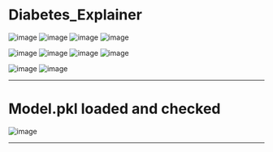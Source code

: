 # Diabetes_Explainer

<detail>
  
![image](https://github.com/user-attachments/assets/a6fad28c-c943-4e45-9941-4ec6b74eca87)
![image](https://github.com/user-attachments/assets/1a3ce032-27b9-4889-bb52-bdfb72d8b754)
![image](https://github.com/user-attachments/assets/3305a421-8d02-4f9c-9302-32bf12ac921e)
![image](https://github.com/user-attachments/assets/2d39b771-9dcc-4f43-9dd2-c26ee490f589)


![image](https://github.com/user-attachments/assets/46f3b0a1-5b0b-4d2a-b0aa-6378925d822a)
![image](https://github.com/user-attachments/assets/1eddf7e1-b0e1-497d-970c-1ba3905c1d66)
![image](https://github.com/user-attachments/assets/6250193a-9032-47e9-8675-90cc8269c5c0)
![image](https://github.com/user-attachments/assets/f040cb98-9116-49b1-b696-6c509e21c848)

![image](https://github.com/user-attachments/assets/cc32525a-ab5a-42b7-b208-00eb64e751ff)
![image](https://github.com/user-attachments/assets/c3fb2398-fc46-4c5f-a156-5fbd470ece54)


--------------------------------
# Model.pkl loaded and checked
![image](https://github.com/user-attachments/assets/92019b44-0c3e-4ccf-92f9-d6786effe765)

-----------------------------------------------
</detail>
